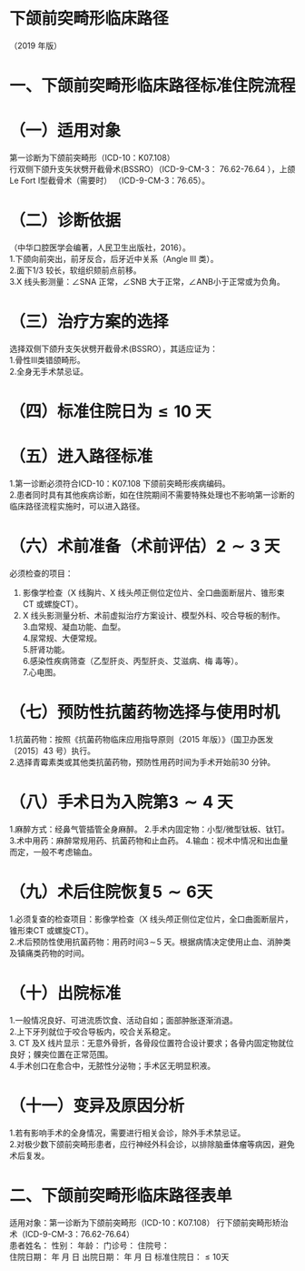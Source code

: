 # 下颌前突畸形临床路径  
（2019 年版）  
# 一、下颌前突畸形临床路径标准住院流程  
# （一）适用对象  
第一诊断为下颌前突畸形（ICD-10：K07.108）  
行双侧下颌升支矢状劈开截骨术(BSSRO）（ICD-9-CM-3：
76.62-76.64 ），上颌Le Fort Ⅰ型截骨术（需要时）
（ICD-9-CM-3：76.65）。  
# （二）诊断依据  
（中华口腔医学会编著，人民卫生出版社，2016）。  
1.下颌向前突出，前牙反合，后牙近中关系（Angle Ⅲ 类）。  
2.面下1/3 较长，软组织颏前点前移。  
3.X 线头影测量：∠SNA 正常，∠SNB 大于正常，∠ANB小于正常或为负角。  
# （三）治疗方案的选择  
选择双侧下颌升支矢状劈开截骨术(BSSRO），其适应证为：  
1.骨性Ⅲ类错颌畸形。  
2.全身无手术禁忌证。  
# （四）标准住院日为${\leqslant}10$ 天  
# （五）进入路径标准  
1.第一诊断必须符合ICD-10：K07.108 下颌前突畸形疾病编码。  
2.患者同时具有其他疾病诊断，如在住院期间不需要特殊处理也不影响第一诊断的临床路径流程实施时，可以进入路径。  
# （六）术前准备（术前评估）$\scriptstyle\mathbf{2}\sim3$ 天  
必须检查的项目：  
1. 影像学检查（X 线胸片、X 线头颅正侧位定位片、全口曲面断层片、锥形束CT 或螺旋CT）。  
2. X 线头影测量分析、术前虚拟治疗方案设计、模型外科、咬合导板的制作。  
3.血常规、凝血功能、血型。  
4.尿常规、大便常规。  
5.肝肾功能。  
6.感染性疾病筛查（乙型肝炎、丙型肝炎、艾滋病、梅 毒等）。  
7.心电图。  
# （七）预防性抗菌药物选择与使用时机  
1.抗菌药物：按照《抗菌药物临床应用指导原则（2015 年版）》（国卫办医发〔2015〕43 号）执行。  
2.选择青霉素类或其他类抗菌药物，预防性用药时间为手术开始前30 分钟。  
# （八）手术日为入院第$\mathbf{\pmb{3}}{\sim}\mathbf{4}$ 天  
1.麻醉方式：经鼻气管插管全身麻醉。 2.手术内固定物：小型/微型钛板、钛钉。 3.术中用药：麻醉常规用药、抗菌药物和止血药。 4.输血：视术中情况和出血量而定，一般不考虑输血。  
# （九）术后住院恢复$\pmb{5}{\sim}\pmb{6}$天  
1.必须复查的检查项目：影像学检查（X 线头颅正侧位定位片，全口曲面断层片，锥形束CT 或螺旋CT）。  
2.术后预防性使用抗菌药物：用药时间$3\!\sim\!5$ 天。根据病情决定使用止血、消肿类及镇痛类药物的时间。  
# （十）出院标准  
1.一般情况良好、可进流质饮食、活动自如；面部肿胀逐渐消退。  
2.上下牙列就位于咬合导板内，咬合关系稳定。  
3. CT 及X 线片显示：无意外骨折，各骨段位置符合设计要求；各骨内固定物就位良好；髁突位置在正常范围。  
4.手术创口在愈合中，无脓性分泌物；手术区无明显积液。  
# （十一）变异及原因分析  
1.若有影响手术的全身情况，需要进行相关会诊，除外手术禁忌证。  
2.对极少数下颌前突畸形患者，应行神经外科会诊，以排除脑垂体瘤等病因，避免术后复发。  
# 二、下颌前突畸形临床路径表单  
适用对象：第一诊断为下颌前突畸形（ICD-10：K07.108） 行下颌前突畸形矫治术（ICD-9-CM-3：76.62-76.64）  
患者姓名：           性别：    年龄：    门诊号：       住院号：  
住院日期：   年  月  日    出院日期：   年  月   日   标准住院日：${\leqslant}10$天  
